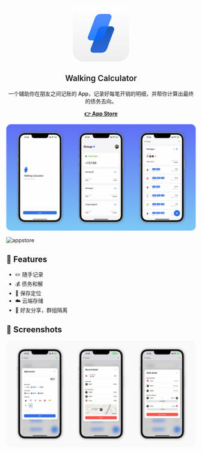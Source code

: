 <br />
<p align='center'>
  <img src='images/icon.png' width=150>
  <h2 align='center' style='font-weight:600'>Walking Calculator</h2>
  <p align='center' style='font-weight:500'>一个辅助你在朋友之间记账的 App，记录好每笔开销的明细，并帮你计算出最终的债务去向。</p>
  <p align="center">
    <a href="https://apps.apple.com/cn/app/walkingcalculator/id6446189408" target="blank"><strong>👉 App Store</strong></a>
    <br />
  </p>
</p>

![screen1](images/1.png)

![appstore](https://img.shields.io/itunes/v/6446189408?label=Walking%20Calc&style=for-the-badge)

## 🌈 Features

- ✏️ 随手记录
- 💰 债务和解
- 📍 保存定位
- ☁️ 云端存储
- 👫 好友分享，群组隔离

## 📱 Screenshots

![screen2](images/2.png)
